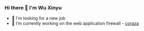 ### Hi there 👋 I'm Wu Xinyu

- 🌱 I'm looking for a new job
- 🔭 I’m currently working on the web application firewall - [coraza](https://github.com/corazawaf/coraza)

<!--
**bxlxx/bxlxx** is a ✨ _special_ ✨ repository because its `README.md` (this file) appears on your GitHub profile.

Here are some ideas to get you started:

- 🔭 I’m currently working on ...
- 🌱 I’m currently learning ...
- 👯 I’m looking to collaborate on ...
- 🤔 I’m looking for help with ...
- 💬 Ask me about ...
- 📫 How to reach me: ...
- 😄 Pronouns: ...
- ⚡ Fun fact: ...
-->

